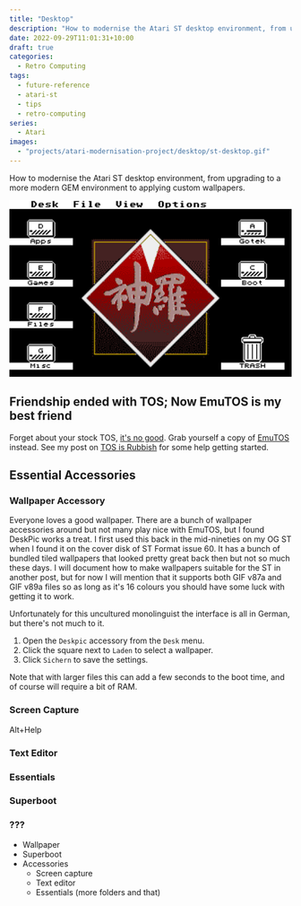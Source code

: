 ```yaml
---
title: "Desktop"
description: "How to modernise the Atari ST desktop environment, from upgrading to a more modern GEM environment to applying custom wallpapers."
date: 2022-09-29T11:01:31+10:00
draft: true
categories:
  - Retro Computing
tags:
  - future-reference
  - atari-st
  - tips
  - retro-computing
series:
  - Atari
images:
  - "projects/atari-modernisation-project/desktop/st-desktop.gif"
---
```

How to modernise the Atari ST desktop environment, from upgrading to a more modern GEM environment to applying custom wallpapers.

<!--more-->

![Moonlighting as an employee of the Shinra Corporation](st-desktop.gif)

## Friendship ended with TOS; Now EmuTOS is my best friend
Forget about your stock TOS, [it's no good](/posts/tos-is-rubbish). Grab yourself a copy of [EmuTOS](https://github.com/emutos/emutos) instead. See my post on [TOS is Rubbish](/posts/tos-is-rubbish) for some help getting started.

## Essential Accessories
### Wallpaper Accessory
Everyone loves a good wallpaper. There are a bunch of wallpaper accessories around but not many play nice with EmuTOS, but I found DeskPic works a treat. I first used this back in the mid-nineties on my OG ST when I found it on the cover disk of ST Format issue 60. It has a bunch of bundled tiled wallpapers that looked pretty great back then but not so much these days. I will document how to make wallpapers suitable for the ST in another post, but for now I will mention that it supports both GIF v87a and GIF v89a files so as long as it's 16 colours you should have some luck with getting it to work.

Unfortunately for this uncultured monolinguist the interface is all in German, but there's not much to it.

1. Open the `Deskpic` accessory from the `Desk` menu.
2. Click the square next to `Laden` to select a wallpaper.
3. Click `Sichern` to save the settings.

Note that with larger files this can add a few seconds to the boot time, and of course will require a bit of RAM.

### Screen Capture
Alt+Help

### Text Editor


### Essentials


### Superboot

### ???


- Wallpaper
- Superboot
- Accessories
  - Screen capture
  - Text editor
  - Essentials (more folders and that)